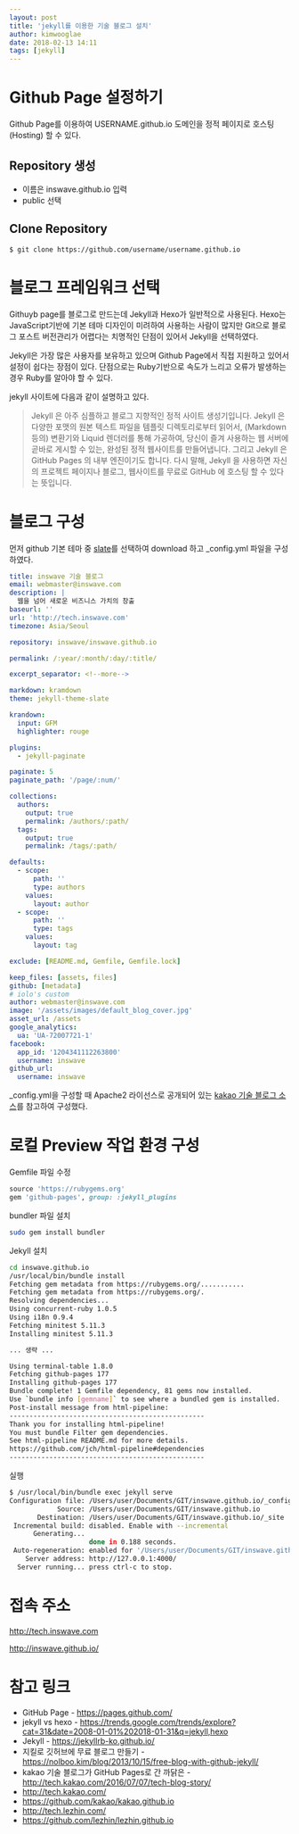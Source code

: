 ```yaml
---
layout: post
title: 'jekyll를 이용한 기술 블로그 설치'
author: kimwooglae
date: 2018-02-13 14:11
tags: [jekyll]
---
```


Github Page 설정하기
============
Github Page를 이용하여 USERNAME.github.io 도메인을 정적 페이지로 호스팅(Hosting) 할 수 있다.

Repository 생성
---------------
* 이름은 inswave.github.io 입력
* public 선택

Clone Repository
-----------------
```
$ git clone https://github.com/username/username.github.io
```

블로그 프레임워크 선택
==============
Githuyb page를 블로그로 만드는데 Jekyll과 Hexo가 일반적으로 사용된다. Hexo는 JavaScript기반에 기본 테마 디자인이 미려하여 사용하는 사람이 많지만 Git으로 블로그 포스트 버전관리가 어렵다는 치명적인 단점이 있어서 Jekyll을 선택하였다.

Jekyll은 가장 많은 사용자를 보유하고 있으며 Github Page에서 직접 지원하고 있어서 설정이 쉽다는 장점이 있다. 단점으로는 Ruby기반으로 속도가 느리고 오류가 발생하는 경우 Ruby를 알아야 할 수 있다.

jekyll 사이트에 다음과 같이 설명하고 있다.

> Jekyll 은 아주 심플하고 블로그 지향적인 정적 사이트 생성기입니다. Jekyll 은 다양한 포맷의 원본 텍스트 파일을 템플릿 디렉토리로부터 읽어서, (Markdown 등의) 변환기와 Liquid 렌더러를 통해 가공하여, 당신이 즐겨 사용하는 웹 서버에 곧바로 게시할 수 있는, 완성된 정적 웹사이트를 만들어냅니다. 그리고 Jekyll 은 GitHub Pages 의 내부 엔진이기도 합니다. 다시 말해, Jekyll 을 사용하면 자신의 프로젝트 페이지나 블로그, 웹사이트를 무료로 GitHub 에 호스팅 할 수 있다는 뜻입니다.

블로그 구성
=======

먼저 github 기본 테마 중 [slate](https://pages-themes.github.io/slate/)를 선택하여 download 하고 _config.yml 파일을 구성하였다.

```yml
title: inswave 기술 블로그
email: webmaster@inswave.com
description: |
  웹을 넘어 새로운 비즈니스 가치의 창출
baseurl: ''
url: 'http://tech.inswave.com'
timezone: Asia/Seoul

repository: inswave/inswave.github.io

permalink: /:year/:month/:day/:title/

excerpt_separator: <!--more-->

markdown: kramdown
theme: jekyll-theme-slate

krandown:
  input: GFM
  highlighter: rouge

plugins:
  - jekyll-paginate

paginate: 5
paginate_path: '/page/:num/'

collections:
  authors:
    output: true
    permalink: /authors/:path/
  tags:
    output: true
    permalink: /tags/:path/

defaults:
  - scope:
      path: ''
      type: authors
    values:
      layout: author
  - scope:
      path: ''
      type: tags
    values:
      layout: tag

exclude: [README.md, Gemfile, Gemfile.lock]

keep_files: [assets, files]
github: [metadata]
# iolo's custom
author: webmaster@inswave.com
image: '/assets/images/default_blog_cover.jpg'
asset_url: /assets
google_analytics:
  ua: 'UA-72007721-1'
facebook:
  app_id: '1204341112263800'
  username: inswave
github_url:
  username: inswave
```

_config.yml을 구성할 때 Apache2 라이선스로 공개되어 있는 [kakao 기술 블로그 소스](https://github.com/kakao/kakao.github.io/blob/master/_config.yml)를 참고하여 구성했다.

로컬 Preview 작업 환경 구성
==============

Gemfile 파일 수정

```ruby
source 'https://rubygems.org'
gem 'github-pages', group: :jekyll_plugins
```

bundler 파일 설치

```bash
sudo gem install bundler
```

Jekyll 설치

```bash
cd inswave.github.io
/usr/local/bin/bundle install
Fetching gem metadata from https://rubygems.org/...........
Fetching gem metadata from https://rubygems.org/.
Resolving dependencies...
Using concurrent-ruby 1.0.5
Using i18n 0.9.4
Fetching minitest 5.11.3
Installing minitest 5.11.3

... 생략 ...

Using terminal-table 1.8.0
Fetching github-pages 177
Installing github-pages 177
Bundle complete! 1 Gemfile dependency, 81 gems now installed.
Use `bundle info [gemname]` to see where a bundled gem is installed.
Post-install message from html-pipeline:
-------------------------------------------------
Thank you for installing html-pipeline!
You must bundle Filter gem dependencies.
See html-pipeline README.md for more details.
https://github.com/jch/html-pipeline#dependencies
-------------------------------------------------
```

실행

```bash
$ /usr/local/bin/bundle exec jekyll serve
Configuration file: /Users/user/Documents/GIT/inswave.github.io/_config.yml
            Source: /Users/user/Documents/GIT/inswave.github.io
       Destination: /Users/user/Documents/GIT/inswave.github.io/_site
 Incremental build: disabled. Enable with --incremental
      Generating...
                    done in 0.188 seconds.
 Auto-regeneration: enabled for '/Users/user/Documents/GIT/inswave.github.io'
    Server address: http://127.0.0.1:4000/
  Server running... press ctrl-c to stop.
```



접속 주소
========

http://tech.inswave.com

http://inswave.github.io/

참고 링크
======

* GitHub Page - https://pages.github.com/
* jekyll vs hexo - https://trends.google.com/trends/explore?cat=31&date=2008-01-01%202018-01-31&q=jekyll,hexo
* Jekyll - https://jekyllrb-ko.github.io/
* 지킬로 깃허브에 무료 블로그 만들기 - https://nolboo.kim/blog/2013/10/15/free-blog-with-github-jekyll/
* kakao 기술 블로그가 GitHub Pages로 간 까닭은 - http://tech.kakao.com/2016/07/07/tech-blog-story/
* http://tech.kakao.com/
* https://github.com/kakao/kakao.github.io
* http://tech.lezhin.com/
* https://github.com/lezhin/lezhin.github.io
